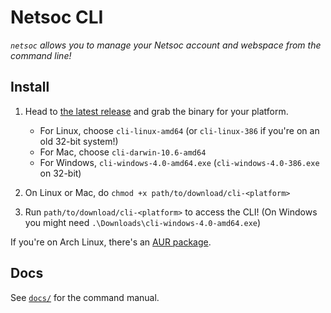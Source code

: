 # Netsoc CLI

_`netsoc` allows you to manage your Netsoc account and webspace from the command line!_

## Install

1. Head to [the latest release](https://github.com/netsoc/cli/releases/latest) and grab the binary for your platform.

    - For Linux, choose `cli-linux-amd64` (or `cli-linux-386` if you're on an old 32-bit system!)
    - For Mac, choose `cli-darwin-10.6-amd64`
    - For Windows, `cli-windows-4.0-amd64.exe` (`cli-windows-4.0-386.exe` on 32-bit)
2. On Linux or Mac, do `chmod +x path/to/download/cli-<platform>`
3. Run `path/to/download/cli-<platform>` to access the CLI!
  (On Windows you might need `.\Downloads\cli-windows-4.0-amd64.exe`)

If you're on Arch Linux, there's an [AUR package](https://aur.archlinux.org/packages/netsoc/).

## Docs

See [`docs/`](docs/) for the command manual.
